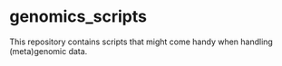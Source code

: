 # genomics_scripts
This repository contains scripts that might come handy when handling (meta)genomic data.
